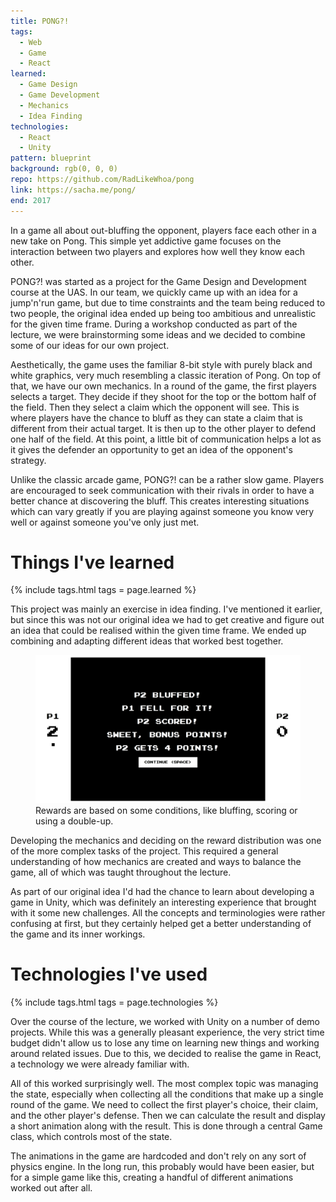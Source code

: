 ```yaml
---
title: PONG?!
tags:
  - Web
  - Game
  - React
learned:
  - Game Design
  - Game Development
  - Mechanics
  - Idea Finding
technologies:
  - React
  - Unity
pattern: blueprint
background: rgb(0, 0, 0)
repo: https://github.com/RadLikeWhoa/pong
link: https://sacha.me/pong/
end: 2017
---
```


In a game all about out-bluffing the opponent, players face each other in a new take on Pong. This simple yet addictive game focuses on the interaction between two players and explores how well they know each other.

PONG?! was started as a project for the Game Design and Development course at the UAS. In our team, we quickly came up with an idea for a jump'n'run game, but due to time constraints and the team being reduced to two people, the original idea ended up being too ambitious and unrealistic for the given time frame. During a workshop conducted as part of the lecture, we were brainstorming some ideas and we decided to combine some of our ideas for our own project.

Aesthetically, the game uses the familiar 8-bit style with purely black and white graphics, very much resembling a classic iteration of Pong. On top of that, we have our own mechanics. In a round of the game, the first players selects a target. They decide if they shoot for the top or the bottom half of the field. Then they select a claim which the opponent will see. This is where players have the chance to bluff as they can state a claim that is different from their actual target. It is then up to the other player to defend one half of the field. At this point, a little bit of communication helps a lot as it gives the defender an opportunity to get an idea of the opponent's strategy.

Unlike the classic arcade game, PONG?! can be a rather slow game. Players are encouraged to seek communication with their rivals in order to have a better chance at discovering the bluff. This creates interesting situations which can vary greatly if you are playing against someone you know very well or against someone you've only just met.

# Things I've learned

{% include tags.html tags = page.learned %}

This project was mainly an exercise in idea finding. I've mentioned it earlier, but since this was not our original idea we had to get creative and figure out an idea that could be realised within the given time frame. We ended up combining and adapting different ideas that worked best together.

<figure>
  <img src="/assets/img/pong/result.png">
  <figcaption data-marginalia="right">Rewards are based on some conditions, like bluffing, scoring or using a double-up.</figcaption>
</figure>

Developing the mechanics and deciding on the reward distribution was one of the more complex tasks of the project. This required a general understanding of how mechanics are created and ways to balance the game, all of which was taught throughout the lecture.

As part of our original idea I'd had the chance to learn about developing a game in Unity, which was definitely an interesting experience that brought with it some new challenges. All the concepts and terminologies were rather confusing at first, but they certainly helped get a better understanding of the game and its inner workings.

# Technologies I've used

{% include tags.html tags = page.technologies %}

Over the course of the lecture, we worked with Unity on a number of demo projects. While this was a generally pleasant experience, the very strict time budget didn't allow us to lose any time on learning new things and working around related issues. Due to this, we decided to realise the game in React, a technology we were already familiar with.

All of this worked surprisingly well. The most complex topic was managing the state, especially when collecting all the conditions that make up a single round of the game. We need to collect the first player's choice, their claim, and the other player's defense. Then we can calculate the result and display a short animation along with the result. This is done through a central Game class, which controls most of the state.

The animations in the game are hardcoded and don't rely on any sort of physics engine. In the long run, this probably would have been easier, but for a simple game like this, creating a handful of different animations worked out after all.

